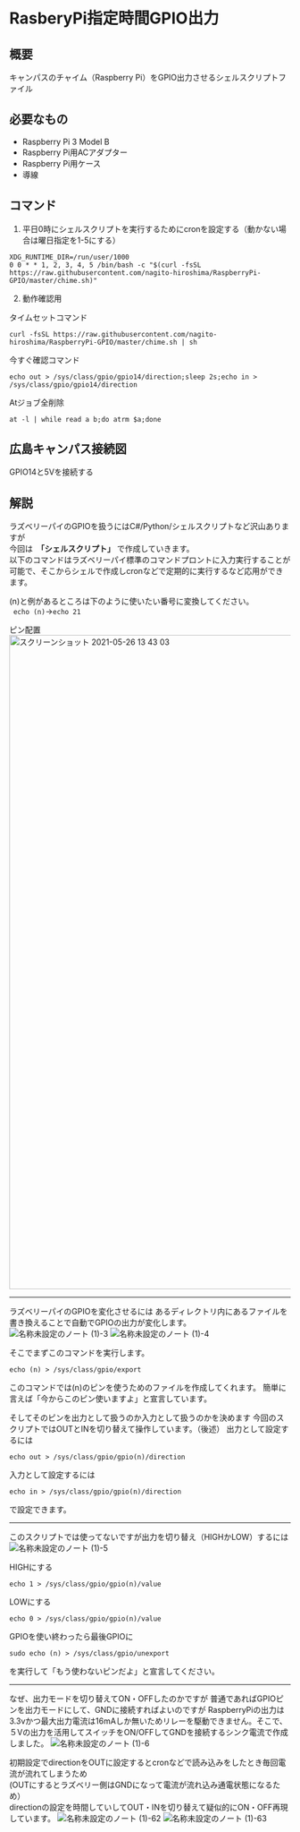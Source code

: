# RasberyPi指定時間GPIO出力
## 概要
キャンパスのチャイム（Raspberry Pi）をGPIO出力させるシェルスクリプトファイル

## 必要なもの
- Raspberry Pi 3 Model B
- Raspberry Pi用ACアダプター
- Raspberry Pi用ケース
- 導線

## コマンド

1. 平日0時にシェルスクリプトを実行するためにcronを設定する（動かない場合は曜日指定を1-5にする）
```
XDG_RUNTIME_DIR=/run/user/1000
0 0 * * 1, 2, 3, 4, 5 /bin/bash -c "$(curl -fsSL https://raw.githubusercontent.com/nagito-hiroshima/RaspberryPi-GPIO/master/chime.sh)"
```
2. 動作確認用  

タイムセットコマンド
```
curl -fsSL https://raw.githubusercontent.com/nagito-hiroshima/RaspberryPi-GPIO/master/chime.sh | sh
```
今すぐ確認コマンド
```
echo out > /sys/class/gpio/gpio14/direction;sleep 2s;echo in > /sys/class/gpio/gpio14/direction
```
Atジョブ全削除
```
at -l | while read a b;do atrm $a;done
```
## 広島キャンパス接続図
GPIO14と5Vを接続する


## 解説
ラズベリーパイのGPIOを扱うにはC#/Python/シェルスクリプトなど沢山ありますが  
今回は　****「シェルスクリプト」**** で作成していきます。  
以下のコマンドはラズベリーパイ標準のコマンドプロントに入力実行することが可能で、そこからシェルで作成しcronなどで定期的に実行するなど応用ができます。   

(n)と例があるところは下のように使いたい番号に変換してください。  
``` echo (n)```→```echo 21``` 
  
  
ピン配置  
<img width="1169" alt="スクリーンショット 2021-05-26 13 43 03" src="https://user-images.githubusercontent.com/68215637/119608201-87252c00-be30-11eb-887c-4a5c4e50f123.png">  
- - -  

ラズベリーパイのGPIOを変化させるには
あるディレクトリ内にあるファイルを書き換えることで自動でGPIOの出力が変化します。  
![名称未設定のノート (1)-3](https://user-images.githubusercontent.com/68215637/119607901-1847d300-be30-11eb-9a24-8b018f758fd0.png)
![名称未設定のノート (1)-4](https://user-images.githubusercontent.com/68215637/119608260-9f954680-be30-11eb-9272-0b3e22460ee3.png)


そこでまずこのコマンドを実行します。
```
echo (n) > /sys/class/gpio/export
```
このコマンドでは(n)のピンを使うためのファイルを作成してくれます。
簡単に言えば「今からこのピン使いますよ」と宣言しています。

そしてそのピンを出力として扱うのか入力として扱うのかを決めます
今回のスクリプトではOUTとINを切り替えて操作しています。（後述）
出力として設定するには
```
echo out > /sys/class/gpio/gpio(n)/direction
```
入力として設定するには
```
echo in > /sys/class/gpio/gpio(n)/direction
```
で設定できます。

- - - 

このスクリプトでは使ってないですが出力を切り替え（HIGHかLOW）するには  
![名称未設定のノート (1)-5](https://user-images.githubusercontent.com/68215637/119608411-e4b97880-be30-11eb-965e-fa2156dd14ed.png)

  
HIGHにする
```
echo 1 > /sys/class/gpio/gpio(n)/value
```
LOWにする
```
echo 0 > /sys/class/gpio/gpio(n)/value
```
GPIOを使い終わったら最後GPIOに
```
sudo echo (n) > /sys/class/gpio/unexport
```
を実行して「もう使わないピンだよ」と宣言してください。  

- - -
なぜ、出力モードを切り替えてON・OFFしたのかですが
普通であればGPIOピンを出力モードにして、GNDに接続すればよいのですが
RaspberryPiの出力は3.3vかつ最大出力電流は16mAしか無いためリレーを駆動できません。そこで、５Vの出力を活用してスイッチをON/OFFしてGNDを接続するシンク電流で作成しました。 
![名称未設定のノート (1)-6](https://user-images.githubusercontent.com/68215637/119608568-2518f680-be31-11eb-9129-29924f74ab58.png)  

初期設定でdirectionをOUTに設定するとcronなどで読み込みをしたとき毎回電流が流れてしまうため  
(OUTにするとラズベリー側はGNDになって電流が流れ込み通電状態になるため）  
directionの設定を時間していしてOUT・INを切り替えて疑似的にON・OFF再現しています。
![名称未設定のノート (1)-62](https://user-images.githubusercontent.com/68215637/119608631-3cf07a80-be31-11eb-9e00-2cc365fdd553.png)
![名称未設定のノート (1)-63](https://user-images.githubusercontent.com/68215637/119608635-3f52d480-be31-11eb-9377-787c2fd87f0d.png)
